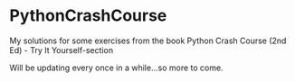 # PythonCrashCourse
My solutions for some exercises from the book Python Crash Course (2nd Ed) - Try It Yourself-section

Will be updating every once in a while...so more to come.
